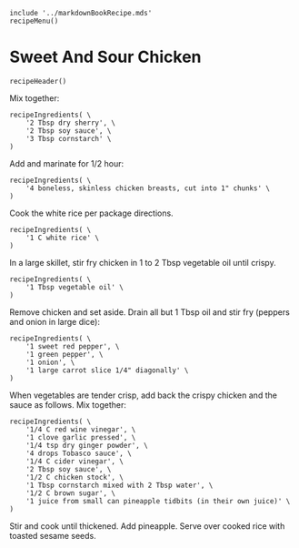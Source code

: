 ~~~ markdown-script
include '../markdownBookRecipe.mds'
recipeMenu()
~~~

# Sweet And Sour Chicken

~~~ markdown-script
recipeHeader()
~~~

Mix together:

~~~ markdown-script
recipeIngredients( \
    '2 Tbsp dry sherry', \
    '2 Tbsp soy sauce', \
    '3 Tbsp cornstarch' \
)
~~~

Add and marinate for 1/2 hour:

~~~ markdown-script
recipeIngredients( \
    '4 boneless, skinless chicken breasts, cut into 1" chunks' \
)
~~~

Cook the white rice per package directions.

~~~ markdown-script
recipeIngredients( \
    '1 C white rice' \
)
~~~

In a large skillet, stir fry chicken in 1 to 2 Tbsp vegetable oil until crispy.

~~~ markdown-script
recipeIngredients( \
    '1 Tbsp vegetable oil' \
)
~~~

Remove chicken and set aside. Drain all but 1 Tbsp oil and stir fry (peppers and onion in large
dice):

~~~ markdown-script
recipeIngredients( \
    '1 sweet red pepper', \
    '1 green pepper', \
    '1 onion', \
    '1 large carrot slice 1/4" diagonally' \
)
~~~

When vegetables are tender crisp, add back the crispy chicken and the sauce as follows. Mix
together:

~~~ markdown-script
recipeIngredients( \
    '1/4 C red wine vinegar', \
    '1 clove garlic pressed', \
    '1/4 tsp dry ginger powder', \
    '4 drops Tobasco sauce', \
    '1/4 C cider vinegar', \
    '2 Tbsp soy sauce', \
    '1/2 C chicken stock', \
    '1 Tbsp cornstarch mixed with 2 Tbsp water', \
    '1/2 C brown sugar', \
    '1 juice from small can pineapple tidbits (in their own juice)' \
)
~~~

Stir and cook until thickened. Add pineapple. Serve over cooked rice with toasted sesame seeds.
